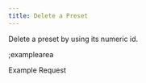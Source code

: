 ```yaml
---
title: Delete a Preset
---
```


Delete a preset by using its numeric id.

;examplearea

Example Request

<RequestExample url="https://mapi.storyblok.com/v1/spaces/606/presets/1814" httpMethod="DELETE"></RequestExample>